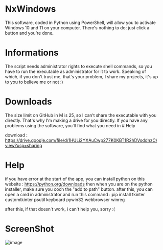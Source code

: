 # NxWindows
This software, coded in Python using PowerShell, will allow you to activate Windows 10 and 11 on your computer. There's nothing to do; just click a button and you're done.

# Informations

The script needs administrator rights to execute shell commands, so you have to run the executable as administrator for it to work.
Speaking of which, if you don't trust me, that's your problem, I share my projects, it's up to you to believe me or not :)

# Downloads

The size limit on GitHub in M ​​is 25, so I can't share the executable with you directly.
That's why I'm making a drive for you directly.
If you have any problems using the software, you'll find what you need in # Help

download : https://drive.google.com/file/d/1HULi2YXAuCwp277K0KBT1R2hDVoddnzC/view?usp=sharing


# Help 

if you have error at the start of the app, you can install python on this website : https://python.org/downloads
then when you are on the python installer, make sure you coch the "add to path" button.
after this, you can open a cmd in administrator and run this command : pip install tkinter customtkinter psutil keyboard pywin32 webbrowser winreg


after this, if that doesn't work, i can't help you, sorry :(

# ScreenShot

![image](https://github.com/user-attachments/assets/b61f40ae-45f9-4f37-8760-42e7df32c559)
